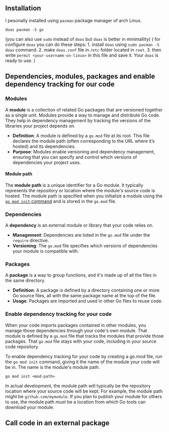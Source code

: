 ## Installation
I pesonally installed using `pacman` package manager of arch Linux.
```shell
doas pacman -S go
```
(you can also use `sudo` instead of `doas` but `doas` is better in minimallity)
(
	for configure `doas` you can do these steps:
	1. install `doas` using `sudo pacman -S doas` command.
	2. make `doas.conf` file in `/etc` folder located in `root`.
	3. then write `permit <your-username-on-linux>` in this file and save it.
	Your `doas` is ready to use. 
)
## Dependencies, modules, packages and enable dependency tracking for our code
### Modules
A **module** is a collection of related Go packages that are versioned together as a single unit. Modules provide a way to manage and distribute Go code. They help in dependency management by tracking the versions of the libraries your project depends on.

- **Definition**: A module is defined by a `go.mod` file at its root. This file declares the module path (often corresponding to the URL where it’s hosted) and its dependencies.
- **Purpose**: Modules enable versioning and dependency management, ensuring that you can specify and control which versions of dependencies your project uses.

#### Module path
The **module path** is a unique identifier for a Go module. It typically represents the repository or location where the module's source code is hosted. The module path is specified when you initialize a module using the [`go mod init` command](https://go.dev/ref/mod#go-mod-init) and is stored in the `go.mod` file.

### Dependencies
A **dependency** is an external module or library that your code relies on.

- **Management**: Dependencies are listed in the `go.mod` file under the `require` directive.
- **Versioning**: The `go.mod` file specifies which versions of dependencies your module is compatible with.

### Packages
A **package** is a way to group functions, and it's made up of all the files in the same directory.

- **Definition**: A package is defined by a directory containing one or more Go source files, all with the same package name at the top of the file.
- **Usage**: Packages are imported and used in other Go files to reuse code.

### Enable dependency tracking for your code 
When your code imports packages contained in other modules, you manage those dependencies through your code's own module. That module is defined by a `go.mod` file that tracks the modules that provide those packages. That `go.mod` file stays with your code, including in your source code repository.

To enable dependency tracking for your code by creating a go.mod file, run the `go mod init` command, giving it the name of the module your code will be in. The name is the module's module path.
```shell
go mod init <mod-path>
```


In actual development, the module path will typically be the repository location where your source code will be kept. For example, the module path might be `github.com/mymodule`. If you plan to publish your module for others to use, the module path _must_ be a location from which Go tools can download your module.

## Call code in an external package
